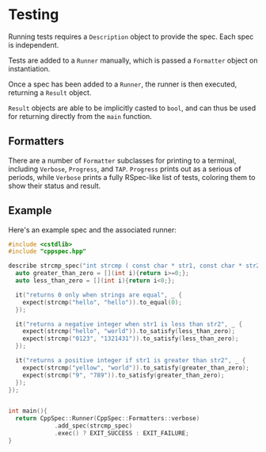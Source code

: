 # Testing

Running tests requires a `Description` object to provide the spec. Each spec is independent.

Tests are added to a `Runner` manually, which is passed a `Formatter` object on instantiation.

Once a spec has been added to a `Runner`, the runner is then executed, returning a `Result` object.

`Result` objects are able to be implicitly casted to `bool`, and can thus be used for returning
directly from the `main` function.


## Formatters

There are a number of `Formatter` subclasses for printing to a terminal, including `Verbose`, `Progress`, and `TAP`. `Progress` prints out as a serious of periods, while `Verbose` prints a 
fully RSpec-like list of tests, coloring them to show their status and result.

## Example

Here's an example spec and the associated runner:

```cpp
#include <cstdlib>
#include "cppspec.hpp"

describe strcmp_spec("int strcmp ( const char * str1, const char * str2 )", $ {
  auto greater_than_zero = [](int i){return i>=0;};
  auto less_than_zero = [](int i){return i<0;};

  it("returns 0 only when strings are equal", _ {
    expect(strcmp("hello", "hello")).to_equal(0);
  });

  it("returns a negative integer when str1 is less than str2", _ {
    expect(strcmp("hello", "world")).to_satisfy(less_than_zero);
    expect(strcmp("0123", "1321431")).to_satisfy(less_than_zero);
  });

  it("returns a positive integer if str1 is greater than str2", _ {
    expect(strcmp("yellow", "world")).to_satisfy(greater_than_zero);
    expect(strcmp("9", "789")).to_satisfy(greater_than_zero);
  });
});


int main(){
  return CppSpec::Runner(CppSpec::Formatters::verbose)
             .add_spec(strcmp_spec)
             .exec() ? EXIT_SUCCESS : EXIT_FAILURE;
}

```
